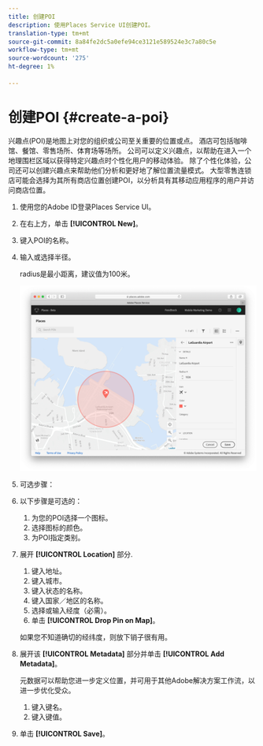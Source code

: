```yaml
---
title: 创建POI
description: 使用Places Service UI创建POI。
translation-type: tm+mt
source-git-commit: 8a84fe2dc5a0efe94ce3121e589524e3c7a80c5e
workflow-type: tm+mt
source-wordcount: '275'
ht-degree: 1%

---
```



# 创建POI {#create-a-poi}

兴趣点(POI)是地图上对您的组织或公司至关重要的位置或点。 酒店可包括咖啡馆、餐馆、零售场所、体育场等场所。 公司可以定义兴趣点，以帮助在进入一个地理围栏区域以获得特定兴趣点时个性化用户的移动体验。 除了个性化体验，公司还可以创建兴趣点来帮助他们分析和更好地了解位置流量模式。 大型零售连锁店可能会选择为其所有商店位置创建POI，以分析具有其移动应用程序的用户并访问商店位置。

1. 使用您的Adobe ID登录Places Service UI。
1. 在右上方，单击 **[!UICONTROL New]**。
1. 键入POI的名称。
1. 输入或选择半径。

   radius是最小距离，建议值为100米。

   ![定义POI](/help/assets/define_poi.png)

1. 可选步骤：
1. 以下步骤是可选的：

   1. 为您的POI选择一个图标。
   1. 选择图标的颜色。
   1. 为POI指定类别。

1. 展开 **[!UICONTROL Location]** 部分.

   1. 键入地址。
   1. 键入城市。
   1. 键入状态的名称。
   1. 键入国家／地区的名称。
   1. 选择或输入经度（必需）。
   1. 单击 **[!UICONTROL Drop Pin on Map]**。

   如果您不知道确切的经纬度，则放下销子很有用。

1. 展开该 **[!UICONTROL Metadata]** 部分并单击 **[!UICONTROL Add Metadata]**。

   元数据可以帮助您进一步定义位置，并可用于其他Adobe解决方案工作流，以进一步优化受众。

   1. 键入键名。
   1. 键入键值。

1. 单击 **[!UICONTROL  Save]**。
